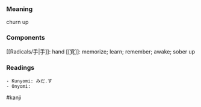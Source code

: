 ### Meaning

churn up

### Components

[[Radicals/手|手]]: hand [[覚]]: memorize; learn; remember; awake; sober up

### Readings

```
- Kunyomi: みだ.す
- Onyomi: 
```

#kanji